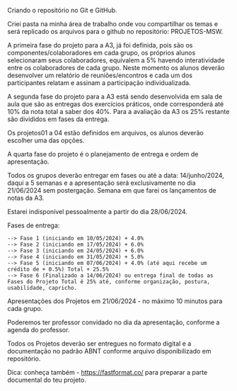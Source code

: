Criando o repositório no Git e GitHub.

Criei pasta na minha área de trabalho onde vou compartilhar os temas e será replicado os arquivos para o github no repositório: PROJETOS-MSW.

A primeira fase do projeto para a A3, já foi definida, pois são os componentes/colaboradores em cada grupo, os próprios alunos selecionaram seus colaboradores, equivalem a 5% havendo interatividade entre os colaboradores de cada grupo. Neste momento os alunos deverão desenvolver um relatório de reuniões/encontros e cada um dos participantes relatam e assinam a participação individualizada.

A segunda fase do projeto para a A3 está sendo desenvolvida em sala de aula que são as entregas dos exercícios práticos, onde corresponderá até 10% da nota total a saber dos 40%. Para a avaliação da A3 os 25% restante são divididos em fases da entrega.

Os projetos01 a 04 estão definidos em arquivos, os alunos deverão escolher uma das opções. 

A quarta fase do projeto é o planejamento de entrega e ordem de apresentação.

Todos os grupos deverão entregar em fases ou até a data: 14/junho/2024, daqui a 5 semanas e a apresentação será exclusivamente no dia 21/06/2024 sem postergação. Semana em que farei os lançamentos de notas da A3. 

Estarei indisponível pessoalmente a partir do dia 28/06/2024.

Fases de entrega:

    --> Fase 1 (iniciando em 10/05/2024) + 4.0%
    --> Fase 2 (iniciando em 17/05/2024) + 6.0%
    --> Fase 3 (iniciando em 24/05/2024) + 6.0%
    --> Fase 4 (iniciando em 31/05/2024) + 5.0%
    --> Fase 5 (iniciando em 07/06/2024) + 4.0% (até aqui recebe um crédito de + 0.5%) Total + 25.5%
    --> Fase 6 (Finalizado a 14/06/2024) ou entrega final de todas as Fases do Projeto Total é 25% até, conforme organização, postura, usabilidade, capricho.

Apresentações dos Projetos em 21/06/2024 - no máximo 10 minutos para cada grupo.

Poderemos ter professor convidado no dia da apresentação, conforme a agenda do professor.

Todos os Projetos deverão ser entregues no formato digital e a documentação no padrão ABNT conforme arquivo disponibilizado em repositório.

Dica: conheça também - https://fastformat.co/ para preparar a parte documental do teu projeto.